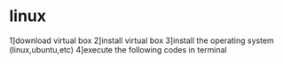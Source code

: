 # linux

1]download virtual box
2]install virtual box
3]install the operating system (linux,ubuntu,etc)
4]execute the following codes in terminal
